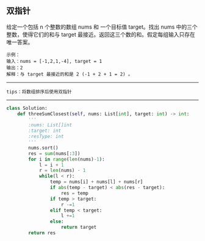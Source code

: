 ## 双指针
给定一个包括 n 个整数的数组 nums 和 一个目标值 target。找出 nums 中的三个整数，使得它们的和与 target 最接近。返回这三个数的和。假定每组输入只存在唯一答案。</br>

    示例：
    输入：nums = [-1,2,1,-4], target = 1
    输出：2
    解释：与 target 最接近的和是 2 (-1 + 2 + 1 = 2) 。    
***    

    tips：将数组排序后使用双指针
***
```PYTHON
class Solution:
    def threeSumClosest(self, nums: List[int], target: int) -> int:
        '''
        :nums: List[]int
        :target: int
        :resType: int
        '''
        nums.sort()
        res = sum(nums[:3])
        for i in range(len(nums)-1):
            l = i + 1
            r = len(nums) - 1
            while(l < r):
                temp = nums[i] + nums[l] + nums[r]
                if abs(temp - target) < abs(res - target):
                    res = temp
                if temp > target:
                    r -=1
                elif temp < target:
                    l +=1
                else:
                    return target
        return res
 ```

